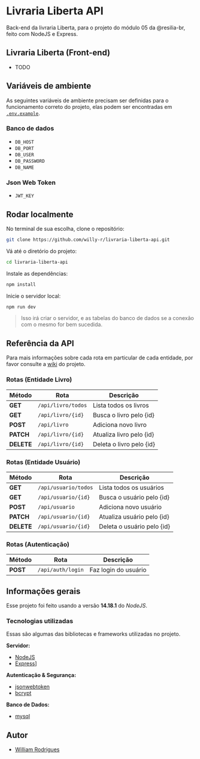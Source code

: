 # Livraria Liberta API

Back-end da livraria Liberta, para o projeto do módulo 05 da @resilia-br, feito com NodeJS e Express.

## Livraria Liberta (Front-end)

- TODO


## Variáveis de ambiente

As seguintes variáveis de ambiente precisam ser definidas para o funcionamento correto do projeto, elas podem ser encontradas em [`.env.example`](./.env.example).

### Banco de dados

- `DB_HOST`
- `DB_PORT`
- `DB_USER`
- `DB_PASSWORD`
- `DB_NAME`

### Json Web Token

- `JWT_KEY`


## Rodar localmente

No terminal de sua escolha, clone o repositório:

```bash
git clone https://github.com/willy-r/livraria-liberta-api.git
```

Vá até o diretório do projeto:

```bash
cd livraria-liberta-api
```

Instale as dependências:

```bash
npm install
```

Inicie o servidor local:

```bash
npm run dev
```

> Isso irá criar o servidor, e as tabelas do banco de dados se a conexão com o mesmo for bem sucedida.


## Referência da API

Para mais informações sobre cada rota em particular de cada entidade, por favor consulte a [wiki](https://github.com/willy-r/livraria-liberta-api/wiki) do projeto.

### Rotas (Entidade Livro)

| Método | Rota | Descrição |
| ------ | ---- | --------- |
| **GET** | `/api/livro/todos` | Lista todos os livros |
| **GET** | `/api/livro/{id}` | Busca o livro pelo {id} |
| **POST** | `/api/livro` | Adiciona novo livro |
| **PATCH** | `/api/livro/{id}` | Atualiza livro pelo {id} |
| **DELETE** | `/api/livro/{id}` | Deleta o livro pelo {id} |

### Rotas (Entidade Usuário)

| Método | Rota | Descrição |
| ------ | ---- | --------- |
| **GET** | `/api/usuario/todos` | Lista todos os usuários |
| **GET** | `/api/usuario/{id}` | Busca o usuário pelo {id} |
| **POST** | `/api/usuario` | Adiciona novo usuário |
| **PATCH** | `/api/usuario/{id}` | Atualiza usuário pelo {id} |
| **DELETE** | `/api/usuario/{id}` | Deleta o usuário pelo {id} |

### Rotas (Autenticação)

| Método | Rota | Descrição |
| ------ | ---- | --------- |
| **POST** | `/api/auth/login` | Faz login do usuário |


## Informações gerais

Esse projeto foi feito usando a versão **14.18.1** do *NodeJS*.

### Tecnologias utilizadas

Essas são algumas das bibliotecas e frameworks utilizadas no projeto.

**Servidor:**

- [NodeJS](https://nodejs.org/en/)
- [Express](http://expressjs.com/)]

**Autenticação & Segurança:**

- [jsonwebtoken](https://www.npmjs.com/package/jsonwebtoken)
- [bcrypt](https://www.npmjs.com/package/bcrypt)

**Banco de Dados:**

- [mysql](https://www.npmjs.com/package/mysql)


## Autor

- [William Rodrigues](https://github.com/willy-r)
